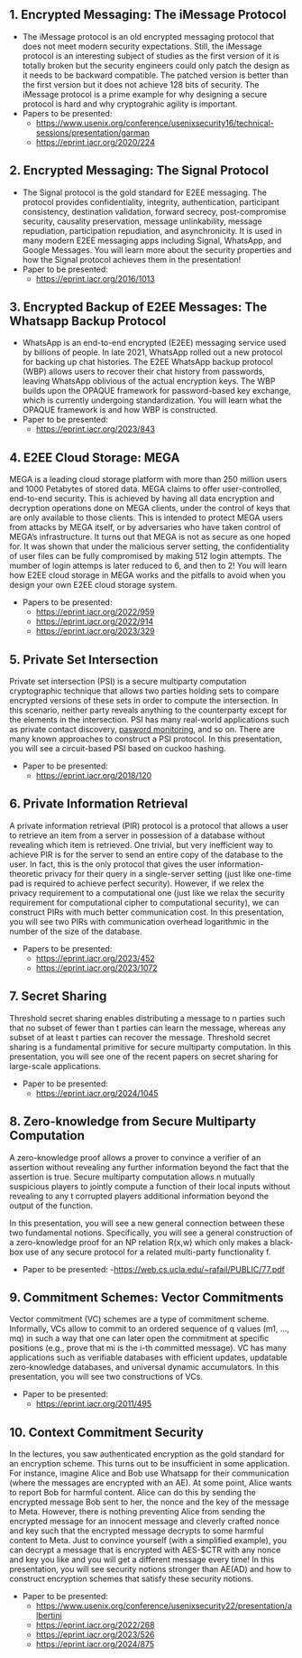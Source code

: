 ## 1. Encrypted Messaging: The iMessage Protocol
- The iMessage protocol is an old encrypted messaging protocol that does not meet modern security expectations. Still, the iMessage protocol is an interesting subject of studies as the first version of it is totally broken but the security engineers could only patch the design as it needs to be backward compatible. The patched version is better than the first version but it does not achieve 128 bits of security. The iMessage protocol is a prime example for why designing a secure protocol is hard and why cryptograhic agility is important.
- Papers to be presented:
  - https://www.usenix.org/conference/usenixsecurity16/technical-sessions/presentation/garman
  - https://eprint.iacr.org/2020/224


## 2. Encrypted Messaging: The Signal Protocol
- The Signal protocol is the gold standard for E2EE messaging. The protocol provides confidentiality, integrity, authentication, participant consistency, destination validation, forward secrecy, post-compromise security, causality preservation, message unlinkability, message repudiation, participation repudiation, and asynchronicity. It is used in many modern E2EE messaging apps including Signal, WhatsApp, and Google Messages.
You will learn more about the security properties and how the Signal protocol achieves them in the presentation!
- Paper to be presented:
  - https://eprint.iacr.org/2016/1013


## 3. Encrypted Backup of E2EE Messages: The Whatsapp Backup Protocol
- WhatsApp is an end-to-end encrypted (E2EE) messaging service used by billions of people. In late 2021, WhatsApp rolled out a new protocol for backing up chat histories. The E2EE WhatsApp backup protocol (WBP) allows users to recover their chat history from passwords, leaving WhatsApp oblivious of the actual encryption keys. The WBP builds upon the OPAQUE framework for password-based key exchange, which is currently undergoing standardization.
You will learn what the OPAQUE framework is and how WBP is constructed.
- Paper to be presented:
  - https://eprint.iacr.org/2023/843


## 4. E2EE Cloud Storage: MEGA
MEGA is a leading cloud storage platform with more than 250 million users and 1000 Petabytes of stored data. MEGA claims to offer user-controlled, end-to-end security. This is achieved by having all data encryption and decryption operations done on MEGA clients, under the control of keys that are only available to those clients. This is intended to protect MEGA users from attacks by MEGA itself, or by adversaries who have taken control of MEGA’s infrastructure.
It turns out that MEGA is not as secure as one hoped for. It was shown that under the malicious server setting, the confidentiality of user files can be fully compromised by making 512 login attempts. The mumber of login attemps is later reduced to 6, and then to 2!
You will learn how E2EE cloud storage in MEGA works and the pitfalls to avoid when you design your own E2EE cloud storage system.

- Papers to be presented:
  - https://eprint.iacr.org/2022/959
  - https://eprint.iacr.org/2022/914
  - https://eprint.iacr.org/2023/329


## 5. Private Set Intersection
Private set intersection (PSI) is a secure multiparty computation cryptographic technique that allows two parties holding sets to compare encrypted versions of these sets in order to compute the intersection. In this scenario, neither party reveals anything to the counterparty except for the elements in the intersection. PSI has many real-world applications such as private contact discovery, [pasword monitoring](https://support.apple.com/guide/security/password-monitoring-sec78e79fc3b/web), and so on.
There are many known approaches to construct a PSI protocol. In this presentation, you will see a circuit-based PSI based on cuckoo hashing.

- Paper to be presented:
  - https://eprint.iacr.org/2018/120


## 6. Private Information Retrieval
A private information retrieval (PIR) protocol is a protocol that allows a user to retrieve an item from a server in possession of a database without revealing which item is retrieved. One trivial, but very inefficient way to achieve PIR is for the server to send an entire copy of the database to the user. In fact, this is the only protocol that gives the user information-theoretic privacy for their query in a single-server setting (just like one-time pad is required to achieve perfect security).
However, if we relex the privacy requirement to a computational one (just like we relax the security requirement for computational cipher to computational security), we can construct PIRs with much better communication cost. In this presentation, you will see two PIRs with communication overhead logarithmic in the number of the size of the database.

- Papers to be presented:
  - https://eprint.iacr.org/2023/452
  - https://eprint.iacr.org/2023/1072


## 7. Secret Sharing
Threshold secret sharing enables distributing a message to n parties such that no subset of fewer than t parties can learn the message, whereas any subset of at least t parties can recover the message. Threshold secret sharing is a fundamental primitive for secure multiparty computation.
In this presentation, you will see one of the recent papers on secret sharing for large-scale applications.

- Paper to be presented:
  - https://eprint.iacr.org/2024/1045


## 8. Zero-knowledge from Secure Multiparty Computation
A zero-knowledge proof allows a prover to convince a verifier of an assertion without revealing any further information beyond the fact that the assertion is true. Secure multiparty computation allows n mutually suspicious players to jointly compute a function of their local inputs without revealing to any t corrupted players additional information beyond the output of the function.

In this presentation, you will see a new general connection between these two fundamental notions. Specifically, you will see a general construction of a zero-knowledge proof for an NP relation R(x,w) which only makes a black-box use of any secure protocol for a related multi-party functionality f.

- Paper to be presented:
  -https://web.cs.ucla.edu/~rafail/PUBLIC/77.pdf


## 9. Commitment Schemes: Vector Commitments
Vector commitment (VC) schemes are a type of commitment scheme. Informally, VCs allow to commit to an ordered sequence of q values (m1, ..., mq) in such a way that one can later open the commitment at specific positions (e.g., prove that mi is the i-th committed message).
VC has many applications such as verifiable databases with efficient updates, updatable zero-knowledge databases, and universal dynamic accumulators.
In this presentation, you will see two constructions of VCs.

- Paper to be presented:
  - https://eprint.iacr.org/2011/495


## 10. Context Commitment Security
In the lectures, you saw authenticated encryption as the gold standard for an encryption scheme. This turns out to be insufficient in some application. For instance, imagine Alice and Bob use Whatsapp for their communication (where the messages are encrypted with an AE). At some point, Alice wants to report Bob for harmful content. Alice can do this by sending the encrypted message Bob sent to her, the nonce and the key of the message to Meta. However, there is nothing preventing Alice from sending the encrypted message for an innocent message and cleverly crafted nonce and key such that the encrypted message decrypts to some harmful content to Meta. Just to convince yourself (with a simplified example), you can decrypt a message that is encrypted with AES-$CTR with any nonce and key you like and you will get a different message every time!
In this presentation, you will see security notions stronger than AE(AD) and how to construct encryption schemes that satisfy these security notions.

- Paper to be presented:
  - https://www.usenix.org/conference/usenixsecurity22/presentation/albertini
  - https://eprint.iacr.org/2022/268
  - https://eprint.iacr.org/2023/526
  - https://eprint.iacr.org/2024/875